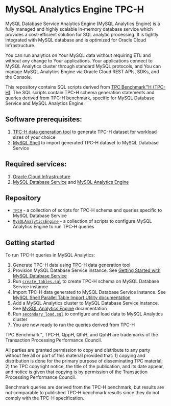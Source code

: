 # MySQL Analytics Engine TPC-H

MySQL Database Service Analytics Engine (MySQL Analytics Engine) is a fully
managed and highly scalable in-memory database service which provides a
cost-efficient solution for SQL analytic processing. It is tightly integrated
with MySQL database and is optimized for Oracle Cloud Infrastructure.

You can run analytics on Your MySQL data without requiring ETL and without any
change to Your applications. Your applications connect to MySQL Analytics cluster
through standard MySQL protocols, and You can manage MySQL Analytics Engine via
Oracle Cloud REST APIs, SDKs, and the Console.

This repository contains SQL scripts derived from [TPC Benchmark&trade;H (TPC-H)][1].
The SQL scripts contain TPC-H schema generation statements and queries derived
from TPC-H benchmark, specific for MySQL Database Service and MySQL Analytics Engine.

## Software prerequisites:
1. [TPC-H data generation tool][2] to generate TPC-H dataset for workload sizes of your choice
2. [MySQL Shell][3] to import generated TPC-H dataset to MySQL Database Service

## Required services:
1. [Oracle Cloud Infrastructure][8]
2. [MySQL Database Service][4] and [MySQL Analytics Engine][5]

## Repository

* [`TPCH`](./TPCH) - a collection of scripts for TPC-H schema and queries specific to MySQL Database Service
* [`MySQLAnalyticsEngine`](./MySQLAnalyticsEngine) - a collection of scripts to configure MySQL Analytics Engine to run TPC-H queries

## Getting started

To run TPC-H queries in MySQL Analytics:

1. Generate TPC-H data using TPC-H data generation tool
2. Provision MySQL Database Service instance. See [Getting Started with MySQL Database Service][6]
3. Run [`create_tables.sql`](TPCH/create_tables.sql) to create TPC-H schema on MySQL Database Service instance
4. Import TPC-H data generated to MySQL Database Service instance. See [MySQL Shell Parallel Table Import Utility documentation][7]
5. Add a MySQL Analytics cluster to MySQL Database Service instance. See [MySQL Analytics Engine][5] documentation
6. Run [`secondary_load.sql`](MySQLAnalyticsEngine/secondary_load.sql) to configure and load data to MySQL Analytics cluster
7. You are now ready to run the queries derived from TPC-H


[1]: http://www.tpc.org/tpch/
[2]: http://www.tpc.org/tpc_documents_current_versions/download_programs/tools-download-request5.asp?bm_type=TPC-H&bm_vers=2.18.0&mode=CURRENT-ONLY
[3]: https://dev.mysql.com/downloads/shell/
[4]: https://docs.cloud.oracle.com/en-us/iaas/mysql-database/index.html
[5]: https://docs.cloud.oracle.com/en-us/iaas/mysql-database/doc/mysql-analytics-engine.html
[6]: https://docs.cloud.oracle.com/en-us/iaas/mysql-database/doc/getting-started.html
[7]: https://dev.mysql.com/doc/mysql-shell/8.0/en/mysql-shell-utilities-parallel-table.html
[8]: https://docs.cloud.oracle.com/en-us/iaas/Content/home.htm

TPC Benchmark&trade;, TPC-H, QppH, QthH, and QphH are trademarks of the Transaction Processing Performance
Council.

All parties are granted permission to copy and distribute to any party without fee all or part of this material provided
that: 1) copying and distribution is done for the primary purpose of disseminating TPC material; 2) the TPC
copyright notice, the title of the publication, and its date appear, and notice is given that copying is by permission of
the Transaction Processing Performance Council.

Benchmark queries are derived from the TPC-H benchmark, but results are not
comparable to published TPC-H benchmark results since they do not comply with
the TPC-H specification.
